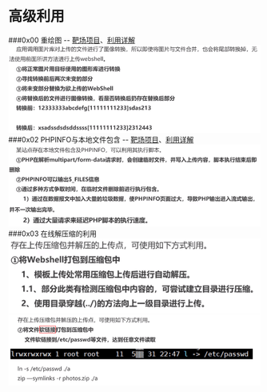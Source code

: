 # 高级利用
###0x00 重绘图 -- [靶场项目](https://github.com/RickGray/Bypass-PHP-GD-Process-To-RCE)、[利用详解](https://blog.csdn.net/weixin_34024034/article/details/87525149)
![](/assets/EC452CEB11B77F024D9DD4D64B0463D2.png)
###0x02 PHPINFO与本地文件包含 -- [靶场项目](https://github.com/hxer/vulnapp)、[利用详解](https://www.freebuf.com/articles/web/79830.html)
![](/assets/540F91471EAD811DD34C9D288FCCB24B.png)
###0x03 在线解压缩的利用
![](/assets/061A572A3B6EBFFAF8A2A5DD4F5D1853.png)
![](/assets/C377D021DAFD5417FEB91B72B12D0CA2.png)

